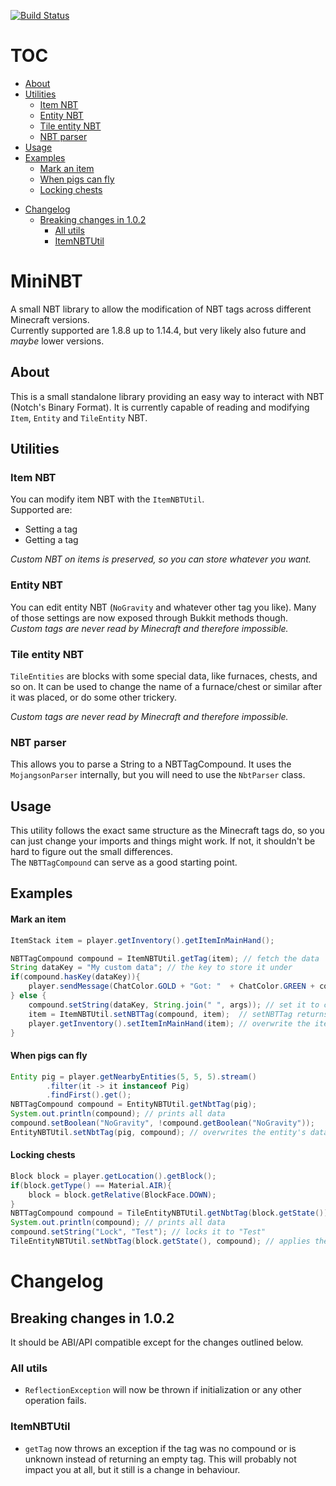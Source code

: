 [![Build Status](https://ci.ialistannen.de/job/MiniNBT/badge/icon)](https://ci.ialistannen.de/job/MiniNBT/)

# TOC
* [About](#about)
* [Utilities](#utilities)
  + [Item NBT](#item-nbt)
  + [Entity NBT](#entity-nbt)
  + [Tile entity NBT](#tile-entity-nbt)
  + [NBT parser](#nbt-parser)
* [Usage](#usage)
* [Examples](#examples)
    - [Mark an item](#mark-an-item)
    - [When pigs can fly](#when-pigs-can-fly)
    - [Locking chests](#locking-chests)
- [Changelog](#changelog)
  * [Breaking changes in 1.0.2](#breaking-changes-in-102)
    + [All utils](#all-utils)
    + [ItemNBTUtil](#itemnbtutil)


# MiniNBT
A small NBT library to allow the modification of NBT tags across different Minecraft versions.  
Currently supported are 1.8.8 up to 1.14.4, but very likely also future and *maybe* lower versions.

## About
This is a small standalone library providing an easy way to interact with NBT (Notch's Binary Format).
It is currently capable of reading and modifying `Item`, `Entity` and `TileEntity` NBT.


## Utilities

### Item NBT
You can modify item NBT with the `ItemNBTUtil`.  
Supported are:
  - Setting a tag
  - Getting a tag

*Custom NBT on items is preserved, so you can store whatever you want.*

### Entity NBT
You can edit entity NBT (`NoGravity` and whatever other tag you like). Many of those settings are now exposed through Bukkit methods though.  
*Custom tags are never read by Minecraft and therefore impossible.*

### Tile entity NBT
`TileEntities` are blocks with some special data, like furnaces, chests, and so on.
It can be used to change the name of a furnace/chest or similar after it was placed, or do some other trickery.

*Custom tags are never read by Minecraft and therefore impossible.*

### NBT parser
This allows you to parse a String to a NBTTagCompound. It uses the `MojangsonParser` internally, but you will need to use the `NbtParser` class.

## Usage
This utility follows the exact same structure as the Minecraft tags do, so you can just change your imports and things might work. If not, it shouldn't be hard to figure out the small differences.  
The `NBTTagCompound` can serve as a good starting point.

## Examples
#### Mark an item
```java
ItemStack item = player.getInventory().getItemInMainHand();

NBTTagCompound compound = ItemNBTUtil.getTag(item); // fetch the data
String dataKey = "My custom data"; // the key to store it under
if(compound.hasKey(dataKey)){
    player.sendMessage(ChatColor.GOLD + "Got: "  + ChatColor.GREEN + compound.getString(dataKey));
} else {
    compound.setString(dataKey, String.join(" ", args)); // set it to command arguments
    item = ItemNBTUtil.setNBTTag(compound, item);  // setNBTTag returns a new item and does not modify it
    player.getInventory().setItemInMainHand(item); // overwrite the item to apply the tag
}
```

#### When pigs can fly
```java
Entity pig = player.getNearbyEntities(5, 5, 5).stream()
        .filter(it -> it instanceof Pig)
        .findFirst().get();
NBTTagCompound compound = EntityNBTUtil.getNbtTag(pig);
System.out.println(compound); // prints all data
compound.setBoolean("NoGravity", !compound.getBoolean("NoGravity"));
EntityNBTUtil.setNbtTag(pig, compound); // overwrites the entity's data
```

#### Locking chests
```java
Block block = player.getLocation().getBlock();
if(block.getType() == Material.AIR){
    block = block.getRelative(BlockFace.DOWN);
}
NBTTagCompound compound = TileEntityNBTUtil.getNbtTag(block.getState());
System.out.println(compound); // prints all data
compound.setString("Lock", "Test"); // locks it to "Test"
TileEntityNBTUtil.setNbtTag(block.getState(), compound); // applies the changes
```

# Changelog

## Breaking changes in 1.0.2
It should be ABI/API compatible except for the changes outlined below.
### All utils
* `ReflectionException` will now be thrown if initialization or any other operation fails.

### ItemNBTUtil
* `getTag` now throws an exception if the tag was no compound or is unknown instead of returning an empty tag.
  This will probably not impact you at all, but it still is a change in behaviour.
